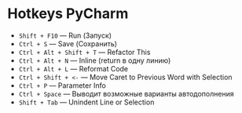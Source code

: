 # Hotkeys PyCharm

- `Shift + F10` — Run (Запуск)
- `Ctrl + S` — Save (Сохранить)
- `Ctrl + Alt + Shift + T` — Refactor This
- `Ctrl + Alt + N` — Inline (return в одну линию)
- `Ctrl + Alt + L` — Reformat Code
- `Ctrl + Shift + <-` — Move Caret to Previous Word with Selection
- `Ctrl + P` — Parameter Info 
- `Ctrl + Space` — Выводит возможные варианты автодополнения
- `Shift + Tab` — Unindent Line or Selection
